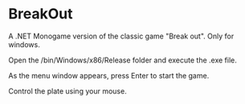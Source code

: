 # BreakOut
A .NET Monogame version of the classic game "Break out". Only for windows.

Open the /bin/Windows/x86/Release folder and execute the .exe file.

As the menu window appears, press Enter to start the game.

Control the plate using your mouse.
